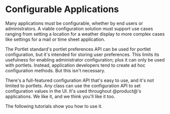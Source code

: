 # Configurable Applications [](id=configurable-applications)

Many applications must be configurable, whether by end users or administrators.
A viable configuration solution must support use cases ranging from setting a
location for a weather display to more complex cases like settings for a mail or
time sheet application. 

The Portlet standard's portlet preferences API can be used for portlet
configuration, but it's intended for storing user preferences. This limits its
usefulness for enabling administrator configuration; plus it can only be used
with portlets. Instead, application developers tend to create ad hoc
configuration methods. But this isn't necessary. 

There's a full-featured configuration API that's easy to use, and it's not
limited to portlets. Any class can use the configuration API to set
configuration values in the UI. It's used throughout @product@'s applications.
We like it, and we think you'll like it too. 

The following tutorials show you how to use it. 

